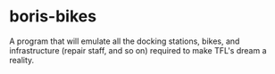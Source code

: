 # boris-bikes

A program that will emulate all the docking stations, bikes, and infrastructure (repair staff, and so on) required to make TFL's dream a reality.
